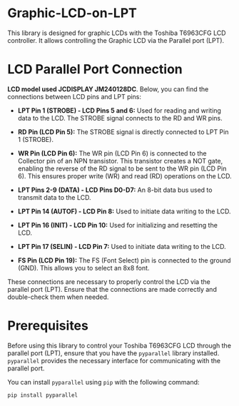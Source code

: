 # Graphic-LCD-on-LPT
This library is designed for graphic LCDs with the Toshiba T6963CFG LCD controller. It allows controlling the Graphic LCD via the Parallel port (LPT).

# LCD Parallel Port Connection

__LCD model used JCDISPLAY JM240128DC__. Below, you can find the connections between LCD pins and LPT pins:

- **LPT Pin 1 (STROBE) - LCD Pins 5 and 6:** Used for reading and writing data to the LCD. The STROBE signal connects to the RD and WR pins.

- **RD Pin (LCD Pin 5):** The STROBE signal is directly connected to LPT Pin 1 (STROBE).

- **WR Pin (LCD Pin 6):** The WR pin (LCD Pin 6) is connected to the Collector pin of an NPN transistor. This transistor creates a NOT gate, enabling the reverse of the RD signal to be sent to the WR pin (LCD Pin 6). This ensures proper write (WR) and read (RD) operations on the LCD.

- **LPT Pins 2-9 (DATA) - LCD Pins D0-D7:** An 8-bit data bus used to transmit data to the LCD.

- **LPT Pin 14 (AUTOF) - LCD Pin 8:** Used to initiate data writing to the LCD.

- **LPT Pin 16 (INIT) - LCD Pin 10:** Used for initializing and resetting the LCD.

- **LPT Pin 17 (SELIN) - LCD Pin 7:** Used to initiate data writing to the LCD.

- **FS Pin (LCD Pin 19):** The FS (Font Select) pin is connected to the ground (GND). This allows you to select an 8x8 font.

These connections are necessary to properly control the LCD via the parallel port (LPT). Ensure that the connections are made correctly and double-check them when needed.

# Prerequisites

Before using this library to control your Toshiba T6963CFG LCD through the parallel port (LPT), ensure that you have the `pyparallel` library installed. `pyparallel` provides the necessary interface for communicating with the parallel port.

You can install `pyparallel` using `pip` with the following command:

```shell
pip install pyparallel

